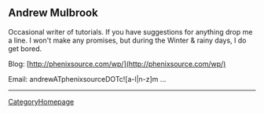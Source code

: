 

## Andrew Mulbrook

Occasional writer of tutorials.  If you have suggestions for anything drop me a line.  I won't make any promises, but during the Winter & rainy days, I do get bored. 

Blog: [http://phenixsource.com/wp/](http://phenixsource.com/wp/) 

Email: andrewATphenixsourceDOTc![a-l|n-z]m 
... 



---

 [CategoryHomepage](CategoryHomepage) 
